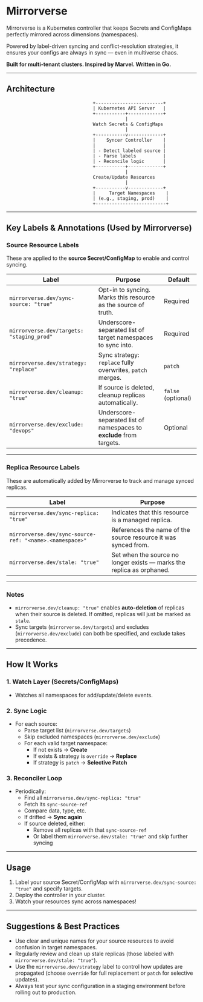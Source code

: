 # Mirrorverse

Mirrorverse is a Kubernetes controller that keeps Secrets and ConfigMaps perfectly mirrored across dimensions (namespaces).

Powered by label-driven syncing and conflict-resolution strategies, it ensures your configs are always in sync — even in multiverse chaos.

**Built for multi-tenant clusters. Inspired by Marvel. Written in Go.**

---

## Architecture

```
                                +-------------------------+
                                | Kubernetes API Server   |
                                +-----------+-------------+
                                            |
                                Watch Secrets & ConfigMaps
                                            |
                                +-----------v-------------+
                                |    Syncer Controller    |
                                |                         |
                                | - Detect labeled source |
                                | - Parse labels          |
                                | - Reconcile logic       |
                                +-----------+-------------+
                                            |
                                Create/Update Resources
                                            |
                                +-----------v-------------+
                                |     Target Namespaces    |
                                | (e.g., staging, prod)    |
                                +--------------------------+
```

---
##  Key Labels & Annotations (Used by Mirrorverse)

### **Source Resource Labels**

These are applied to the **source Secret/ConfigMap** to enable and control syncing.

| Label                                     | Purpose                                                         | Default            |
| ----------------------------------------- | --------------------------------------------------------------- | ------------------ |
| `mirrorverse.dev/sync-source: "true"`     | Opt-in to syncing. Marks this resource as the source of truth.  | Required           |
| `mirrorverse.dev/targets: "staging_prod"` | Underscore-separated list of target namespaces to sync into.         | Required           |
| `mirrorverse.dev/strategy: "replace"`     | Sync strategy: `replace` fully overwrites, `patch` merges.      | `patch`          |
| `mirrorverse.dev/cleanup: "true"`         | If source is deleted, cleanup replicas automatically.           | `false` (optional) |
| `mirrorverse.dev/exclude: "devops"`       | Underscore-separated list of namespaces to **exclude** from targets. | Optional           |

---

###  **Replica Resource Labels**

These are automatically added by Mirrorverse to track and manage synced replicas.

| Label                                       | Purpose                                                               |
| ------------------------------------------- | --------------------------------------------------------------------- |
| `mirrorverse.dev/sync-replica: "true"`      | Indicates that this resource is a managed replica.                    |
| `mirrorverse.dev/sync-source-ref: "<name>.<namespace>"` | References the name of the source resource it was synced from.        |
| `mirrorverse.dev/stale: "true"`             | Set when the source no longer exists — marks the replica as orphaned. |

---

### Notes

* `mirrorverse.dev/cleanup: "true"` enables **auto-deletion** of replicas when their source is deleted. If omitted, replicas will just be marked as `stale`.
* Sync targets (`mirrorverse.dev/targets`) and excludes (`mirrorverse.dev/exclude`) can both be specified, and exclude takes precedence.
---

## How It Works

### 1. Watch Layer (Secrets/ConfigMaps)
- Watches all namespaces for add/update/delete events.

### 2. Sync Logic
- For each source:
  - Parse target list (`mirrorverse.dev/targets`)
  - Skip excluded namespaces (`mirrorverse.dev/exclude`)
  - For each valid target namespace:
    - If not exists → **Create**
    - If exists & strategy is `override` → **Replace**
    - If strategy is `patch` → **Selective Patch**

### 3. Reconciler Loop
- Periodically:
  - Find all `mirrorverse.dev/sync-replica: "true"`
  - Fetch its `sync-source-ref`
  - Compare data, type, etc.
  - If drifted → **Sync again**
  - If source deleted, either:
    - Remove all replicas with that `sync-source-ref`
    - Or label them `mirrorverse.dev/stale: "true"` and skip further syncing

---

## Usage

1. Label your source Secret/ConfigMap with `mirrorverse.dev/sync-source: "true"` and specify targets.
2. Deploy the controller in your cluster.
3. Watch your resources sync across namespaces!

---

## Suggestions & Best Practices

- Use clear and unique names for your source resources to avoid confusion in target namespaces.
- Regularly review and clean up stale replicas (those labeled with `mirrorverse.dev/stale: "true"`).
- Use the `mirrorverse.dev/strategy` label to control how updates are propagated (choose `override` for full replacement or `patch` for selective updates).
- Always test your sync configuration in a staging environment before rolling out to production.
